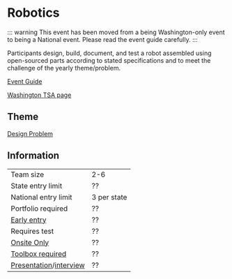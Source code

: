 # Robotics

::: warning
This event has been moved from a being Washington-only event to being a National event. Please read the event guide carefully.
:::

Participants design, build, document, and test a robot assembled using open-sourced parts according to stated specifications and to meet the challenge of the yearly theme/problem.

[Event Guide](??)

[Washington TSA page](??)

## Theme

[Design Problem](https://www.dropbox.com/scl/fi/pi9c2gb69bxqtzhm54y2g/Robotics-2025.pdf?rlkey=8l1bjpkz5tuc91is0er2vq8eh&e=1&dl=0)

## Information

|                                              |             |
| -------------------------------------------- | ----------- |
| Team size                                    | 2-6         |
| State entry limit                            | ??          |
| National entry limit                         | 3 per state |
| Portfolio required                           | ??          |
| [Early entry](/#terms)                       | ??          |
| Requires test                                | ??          |
| [Onsite Only](/#terms)                       | ??          |
| [Toolbox required](/#terms)                  | ??          |
| [Presentation](/#terms)/[interview](/#terms) | ??          |
